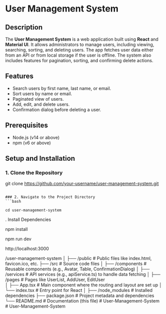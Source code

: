 # User Management System

## Description

The **User Management System** is a web application built using **React** and **Material UI**. It allows administrators to manage users, including viewing, searching, sorting, and deleting users. The app fetches user data either from an API or from local storage if the user is offline. The system also includes features for pagination, sorting, and confirming delete actions.

## Features

- Search users by first name, last name, or email.
- Sort users by name or email.
- Paginated view of users.
- Add, edit, and delete users.
- Confirmation dialog before deleting a user.

## Prerequisites

- Node.js (v14 or above)
- npm (v6 or above)

## Setup and Installation

### 1. Clone the Repository

git clone https://github.com/your-username/user-management-system.git

```

### 2. Navigate to the Project Directory
```bash

cd user-management-system
```
. Install Dependencies

npm install

npm run dev

http://localhost:3000

/user-management-system
│
├── /public           # Public files like index.html, favicon.ico, etc.
├── /src              # Source code files
│   ├── /components   # Reusable components (e.g., Avatar, Table, ConfirmationDialog)
│   ├── /services     # API services (e.g., apiService.ts) to handle data fetching
│   ├── /pages        # Pages like UserList, AddUser, EditUser    
│   ├── App.tsx       # Main component where the routing and layout are set up
│   └── index.tsx     # Entry point for React
│
├── /node_modules     # Installed dependencies
├── package.json      # Project metadata and dependencies
└── README.md         # Documentation (this file)
#   U s e r - M a n a g e m e n t - S y s t e m  
 #   U s e r - M a n a g e m e n t - S y s t e m  
 